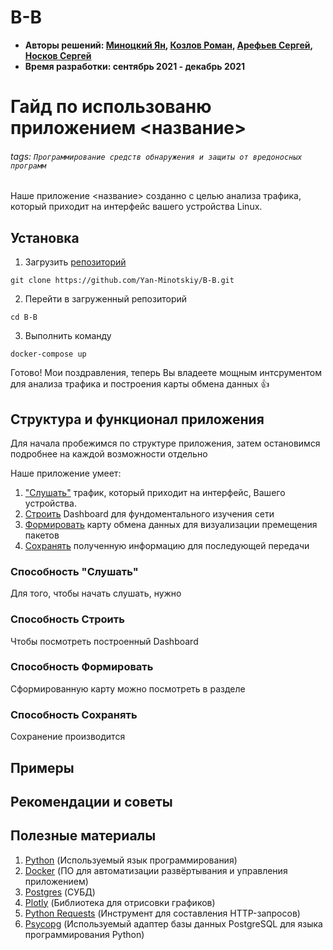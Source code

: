 # B-B

* **Авторы решений: [Миноцкий Ян](https://github.com/Yan-Minotskiy), [Козлов Роман](https://github.com/Antieasy), [Арефьев Сергей](https://github.com/sergo2048), [Носков Сергей](https://github.com/Sergey-Noskov)**
* **Время разработки: сентябрь 2021 - декабрь 2021**

# Гайд по использованю приложением <название>
###### tags: `Программирование средств обнаружения и защиты от вредоносных программ`


Наше приложение <название> созданно с целью анализа трафика, который приходит на интерфейс вашего устройства Linux.

## Установка

1. Загрузить [репозиторий](https://github.com/Yan-Minotskiy/B-B.git)
```
git clone https://github.com/Yan-Minotskiy/B-B.git
```
2. Перейти в загруженный репозиторий
```
cd B-B
```
3. Выполнить команду 
```
docker-compose up
```
Готово! Мои поздравления, теперь Вы владеете мощным интсрументом для анализа трафика и построения карты обмена данных :+1: 
## Структура и функционал приложения

Для начала пробежимся по структуре приложения, затем остановимся подробнее на каждой возможности отдельно

Наше приложение умеет:
1. ["Слушать"](https://github.com/Yan-Minotskiy/B-B/tree/develop#способность-слушать) трафик, который приходит на интерфейс, Вашего устройства.
2. [Строить](https://github.com/Yan-Minotskiy/B-B/tree/develop#способность-строить) Dashboard для фундоментального изучения сети
3. [Формировать](https://github.com/Yan-Minotskiy/B-B/tree/develop#способность-формировать) карту обмена данных для визуализации премещения пакетов
4. [Сохранять](https://github.com/Yan-Minotskiy/B-B/tree/develop#способность-сохранять) полученную информацию для последующей передачи

### Способность "Слушать"

Для того, чтобы начать слушать, нужно

### Способность Строить

Чтобы посмотреть построенный Dashboard

### Способность Формировать

Сформированную карту можно посмотреть в разделе 

### Способность Сохранять

Сохранение производится

## Примеры

## Рекомендации и советы

## Полезные материалы
1. [Python](https://www.python.org/) (Используемый язык программирования)
2. [Docker](https://www.docker.com/) (ПО для автоматизации развёртывания и управления приложением)
3. [Postgres](https://postgrespro.ru/) (СУБД)
4. [Plotly](https://plotly.com/python/) (Библиотека для отрисовки графиков)
5. [Python Requests](https://docs.python-requests.org/en/latest/) (Инструмент для составления HTTP-запросов)
6. [Psycopg](https://pypi.org/project/psycopg2/) (Используемый адаптер базы данных PostgreSQL для языка программирования Python)


